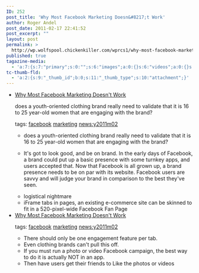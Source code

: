 ```yaml
---
ID: 252
post_title: 'Why Most Facebook Marketing Doesn&#8217;t Work'
author: Roger Andel
post_date: 2011-02-17 22:41:52
post_excerpt: ""
layout: post
permalink: >
  http://wp.wolfspool.chickenkiller.com/wprcs1/why-most-facebook-marketing-doesnt-work/
published: true
tagazine-media:
  - 'a:7:{s:7:"primary";s:0:"";s:6:"images";a:0:{}s:6:"videos";a:0:{}s:11:"image_count";s:1:"0";s:6:"author";s:7:"1944800";s:7:"blog_id";s:7:"1870407";s:9:"mod_stamp";s:19:"2011-02-17 22:41:52";}'
tc-thumb-fld:
  - 'a:2:{s:9:"_thumb_id";b:0;s:11:"_thumb_type";s:10:"attachment";}'
---
```

<ul>
	<li><a href="http://www.readwriteweb.com/archives/why_most_facebook_marketing_doesnt_workp2.php">Why Most Facebook Marketing Doesn't Work</a>

does a youth-oriented clothing brand really need to validate that it is 16 to 25 year-old women that are engaging with the brand?

tags:                        <a href="http://www.diigo.com/user/wolfhesse/facebook">facebook</a> <a href="http://www.diigo.com/user/wolfhesse/marketing">marketing</a> <a href="http://www.diigo.com/user/wolfhesse/news:y2011m02">news:y2011m02</a>
<ul>
	<li>
<div>
<div>does a youth-oriented clothing brand really need to validate that it is 16 to 25 year-old women that are engaging with the brand?</div>
</div></li>
	<li>
<div>
<div>

It's got to look good, and be on brand. In the early days of Facebook, a brand could put up a basic presence with some turnkey apps, and users accepted that. Now that Facebook is all grown up, a brand presence needs to be on par with its website. Facebook users are savvy and will judge your brand in comparison to the best they've seen.

</div>
</div></li>
	<li>
<div>
<div>logistical nightmare</div>
</div></li>
	<li>
<div>
<div>iFrame tabs in pages, an existing e-commerce site can be skinned to fit in a 520-pixel-wide Facebook Fan Page</div>
</div></li>
</ul>
</li>
	<li><a href="http://www.readwriteweb.com/archives/why_most_facebook_marketing_doesnt_work.php">Why Most Facebook Marketing Doesn't Work</a>

tags:                        <a href="http://www.diigo.com/user/wolfhesse/facebook">facebook</a> <a href="http://www.diigo.com/user/wolfhesse/marketing">marketing</a> <a href="http://www.diigo.com/user/wolfhesse/news:y2011m02">news:y2011m02</a>
<ul>
	<li>
<div>
<div>There should only be one engagement feature per tab.</div>
</div></li>
	<li>
<div>
<div>Even clothing brands can't pull this off.</div>
</div></li>
	<li>
<div>
<div>If you must run a photo or video Facebook campaign, the best way to do it is actually NOT in an app.</div>
</div></li>
	<li>
<div>
<div>Then have users get their friends to Like the photos or videos</div>
</div></li>
</ul>
</li>
</ul>